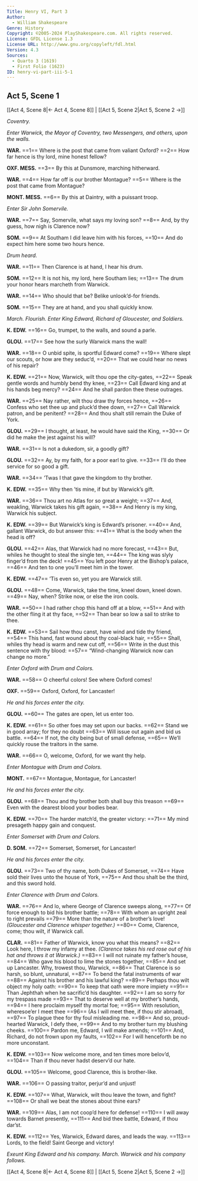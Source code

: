 ```yaml
---
Title: Henry VI, Part 3
Author: 
  - William Shakespeare
Genre: History
Copyright: ©2005-2024 PlayShakespeare.com. All rights reserved.
License: GFDL License 1.3
License URL: http://www.gnu.org/copyleft/fdl.html
Version: 4.3
Sources:
  - Quarto 3 (1619)
  - First Folio (1623)
ID: henry-vi-part-iii-5-1
---
```


## Act 5, Scene 1
[[Act 4, Scene 8|← Act 4, Scene 8]] | [[Act 5, Scene 2|Act 5, Scene 2 →]]

*Coventry.*

*Enter Warwick, the Mayor of Coventry, two Messengers, and others, upon the walls.*

**WAR.**
==1== Where is the post that came from valiant Oxford?
==2== How far hence is thy lord, mine honest fellow?

**OXF. MESS.**
==3== By this at Dunsmore, marching hitherward.

**WAR.**
==4== How far off is our brother Montague?
==5== Where is the post that came from Montague?

**MONT. MESS.**
==6== By this at Daintry, with a puissant troop.

*Enter Sir John Somervile.*

**WAR.**
==7== Say, Somervile, what says my loving son?
==8== And, by thy guess, how nigh is Clarence now?

**SOM.**
==9== At Southam I did leave him with his forces,
==10== And do expect him here some two hours hence.

*Drum heard.*

**WAR.**
==11== Then Clarence is at hand, I hear his drum.

**SOM.**
==12== It is not his, my lord, here Southam lies;
==13== The drum your honor hears marcheth from Warwick.

**WAR.**
==14== Who should that be? Belike unlook’d-for friends.

**SOM.**
==15== They are at hand, and you shall quickly know.

*March. Flourish. Enter King Edward, Richard of Gloucester, and Soldiers.*

**K. EDW.**
==16== Go, trumpet, to the walls, and sound a parle.

**GLOU.**
==17== See how the surly Warwick mans the wall!

**WAR.**
==18== O unbid spite, is sportful Edward come?
==19== Where slept our scouts, or how are they seduc’d,
==20== That we could hear no news of his repair?

**K. EDW.**
==21== Now, Warwick, wilt thou ope the city-gates,
==22== Speak gentle words and humbly bend thy knee,
==23== Call Edward king and at his hands beg mercy?
==24== And he shall pardon thee these outrages.

**WAR.**
==25== Nay rather, wilt thou draw thy forces hence,
==26== Confess who set thee up and pluck’d thee down,
==27== Call Warwick patron, and be penitent?
==28== And thou shalt still remain the Duke of York.

**GLOU.**
==29== I thought, at least, he would have said the King,
==30== Or did he make the jest against his will?

**WAR.**
==31== Is not a dukedom, sir, a goodly gift?

**GLOU.**
==32== Ay, by my faith, for a poor earl to give.
==33== I’ll do thee service for so good a gift.

**WAR.**
==34== ’Twas I that gave the kingdom to thy brother.

**K. EDW.**
==35== Why then ’tis mine, if but by Warwick’s gift.

**WAR.**
==36== Thou art no Atlas for so great a weight;
==37== And, weakling, Warwick takes his gift again,
==38== And Henry is my king, Warwick his subject.

**K. EDW.**
==39== But Warwick’s king is Edward’s prisoner.
==40== And, gallant Warwick, do but answer this:
==41== What is the body when the head is off?

**GLOU.**
==42== Alas, that Warwick had no more forecast,
==43== But, whiles he thought to steal the single ten,
==44== The king was slyly finger’d from the deck!
==45== You left poor Henry at the Bishop’s palace,
==46== And ten to one you’ll meet him in the tower.

**K. EDW.**
==47== ’Tis even so, yet you are Warwick still.

**GLOU.**
==48== Come, Warwick, take the time, kneel down, kneel down.
==49== Nay, when? Strike now, or else the iron cools.

**WAR.**
==50== I had rather chop this hand off at a blow,
==51== And with the other fling it at thy face,
==52== Than bear so low a sail to strike to thee.

**K. EDW.**
==53== Sail how thou canst, have wind and tide thy friend,
==54== This hand, fast wound about thy coal-black hair,
==55== Shall, whiles thy head is warm and new cut off,
==56== Write in the dust this sentence with thy blood:
==57== “Wind-changing Warwick now can change no more.”

*Enter Oxford with Drum and Colors.*

**WAR.**
==58== O cheerful colors! See where Oxford comes!

**OXF.**
==59== Oxford, Oxford, for Lancaster!

*He and his forces enter the city.*

**GLOU.**
==60== The gates are open, let us enter too.

**K. EDW.**
==61== So other foes may set upon our backs.
==62== Stand we in good array; for they no doubt
==63== Will issue out again and bid us battle.
==64== If not, the city being but of small defense,
==65== We’ll quickly rouse the traitors in the same.

**WAR.**
==66== O, welcome, Oxford, for we want thy help.

*Enter Montague with Drum and Colors.*

**MONT.**
==67== Montague, Montague, for Lancaster!

*He and his forces enter the city.*

**GLOU.**
==68== Thou and thy brother both shall buy this treason
==69== Even with the dearest blood your bodies bear.

**K. EDW.**
==70== The harder match’d, the greater victory:
==71== My mind presageth happy gain and conquest.

*Enter Somerset with Drum and Colors.*

**D. SOM.**
==72== Somerset, Somerset, for Lancaster!

*He and his forces enter the city.*

**GLOU.**
==73== Two of thy name, both Dukes of Somerset,
==74== Have sold their lives unto the house of York,
==75== And thou shalt be the third, and this sword hold.

*Enter Clarence with Drum and Colors.*

**WAR.**
==76== And lo, where George of Clarence sweeps along,
==77== Of force enough to bid his brother battle;
==78== With whom an upright zeal to right prevails
==79== More than the nature of a brother’s love!
*(Gloucester and Clarence whisper together.)*
==80== Come, Clarence, come; thou wilt, if Warwick call.

**CLAR.**
==81== Father of Warwick, know you what this means?
==82== Look here, I throw my infamy at thee.
*(Clarence takes his red rose out of his hat and throws it at Warwick.)*
==83== I will not ruinate my father’s house,
==84== Who gave his blood to lime the stones together,
==85== And set up Lancaster. Why, trowest thou, Warwick,
==86== That Clarence is so harsh, so blunt, unnatural,
==87== To bend the fatal instruments of war
==88== Against his brother and his lawful king?
==89== Perhaps thou wilt object my holy oath:
==90== To keep that oath were more impiety
==91== Than Jephthah when he sacrific’d his daughter.
==92== I am so sorry for my trespass made
==93== That to deserve well at my brother’s hands,
==94== I here proclaim myself thy mortal foe;
==95== With resolution, wheresoe’er I meet thee
==96== (As I will meet thee, if thou stir abroad),
==97== To plague thee for thy foul misleading me.
==98== And so, proud-hearted Warwick, I defy thee,
==99== And to my brother turn my blushing cheeks.
==100== Pardon me, Edward, I will make amends;
==101== And, Richard, do not frown upon my faults,
==102== For I will henceforth be no more unconstant.

**K. EDW.**
==103== Now welcome more, and ten times more belov’d,
==104== Than if thou never hadst deserv’d our hate.

**GLOU.**
==105== Welcome, good Clarence, this is brother-like.

**WAR.**
==106== O passing traitor, perjur’d and unjust!

**K. EDW.**
==107== What, Warwick, wilt thou leave the town, and fight?
==108== Or shall we beat the stones about thine ears?

**WAR.**
==109== Alas, I am not coop’d here for defense!
==110== I will away towards Barnet presently,
==111== And bid thee battle, Edward, if thou dar’st.

**K. EDW.**
==112== Yes, Warwick, Edward dares, and leads the way.
==113== Lords, to the field! Saint George and victory!

*Exeunt King Edward and his company. March. Warwick and his company follows.*

[[Act 4, Scene 8|← Act 4, Scene 8]] | [[Act 5, Scene 2|Act 5, Scene 2 →]]